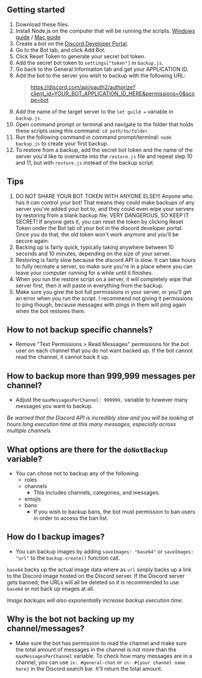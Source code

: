 ## Getting started
1. Download these files.
2. Install Node.js on the computer that will be running the scripts. [Windows guide](https://www.webucator.com/article/how-to-install-nodejs-on-windows/) / [Mac guide](https://www.webucator.com/article/how-to-install-nodejs-on-a-mac/)
3. Create a bot on the [Discord Developer Portal](https://discord.com/developers/applications/).
4. Go to the Bot tab, and click Add Bot.
5. Click Reset Token to generate your secret bot token.
6. Add the secret bot token to `settings["token"]` in `backup.js`.
7. Go back to the General Informaiton tab and get your APPLICATION ID.
8. Add the bot to the server you wish to backup with the following URL:
    > https://discord.com/api/oauth2/authorize?client_id=YOUR_BOT_APPLICATION_ID_HERE&permissions=0&scope=bot
9. Add the name of the target server to the `let guild =` variable in `backup.js`.
10. Open command prompt or terminal and navigate to the folder that holds these scripts using this command: `cd path/to/folder`.
11. Run the following command in command prompt/terminal: `node backup.js` to create your first backup.
12. To restore from a backup, add the secret bot token and the name of the server you'd like to overwrite into the `restore.js` file and repeat step 10 and 11, but with `restore.js` instead of the backup script.

## Tips
1. DO NOT SHARE YOUR BOT TOKEN WITH ANYONE ELSE!!! Anyone who has it can control your bot! That means they could make backups of any server you've added your bot to, and they could even wipe your servers by restoring from a blank backup file. VERY DANGEROUS, SO KEEP IT SECRET! If anyone gets it, you can reset the token by clicking Reset Token under the Bot tab of your bot in the discord developer portal. Once you do that, the old token won't work anymore and you'll be secure again.
2. Backing up is fairly quick, typically taking anywhere between 10 seconds and 10 minutes, depending on the size of your server.
3. Restoring is fairly slow because the discord API is slow. It can take hours to fully recreate a server, so make sure you're in a place where you can leave your computer running for a while until it finishes.
4. When you run the restore script on a server, it will completely wipe that server first, then it will paste in everything from the backup.
5. Make sure you give the bot full permissions in your server, or you'll get an error when you run the script. I recommend not giving it permissions to ping though, because messages with pings in them will ping again when the bot restores them.

## How to not backup specific channels?
* Remove "Text Permissions > Read Messages" permissions for the bot user on each channel that you do not want backed up. If the bot cannot read the channel, it cannot back it up.

## How to backup more than 999,999 messages per channel?
* Adjust the `maxMessagesPerChannel: 999999,` variable to however many messages you want to backup.


*Be warned that the Discord API is incredibly slow and you will be looking at hours long execution time at this many messages, especially across multiple channels.*

## What options are there for the `doNotBackup` variable?
* You can chose not to backup any of the following:
    * roles
    * channels
        * This includes channels, categories, and messages.
    * emojis
    * bans
        * If you wish to backup bans, the bot must permission to ban users in order to access the ban list.

## How do I backup images?
* You can backup images by adding `saveImages: "base64"` or `saveImages: "url"` to the `backup.create()` function call.

`base64` backs up the actual image data where as `url` simply backs up a link to the Discord image hosted on the Discord server. If the Discord server gets banned, the URLs will all be deleted so it is recommended to use `base64` or not back up images at all.

*Image backups will also exponentially increase backup execution time.*

## Why is the bot not backing up my channel/messages?
* Make sure the bot has permission to read the channel and make sure the total amount of messages in the channel is not more than the `maxMessagesPerChannel` variable. To check how many messages are in a channel, you can use `in: #general-chat` or `in: #{your channel name here}` in the Discord search bar. It'll return the total amount. 
